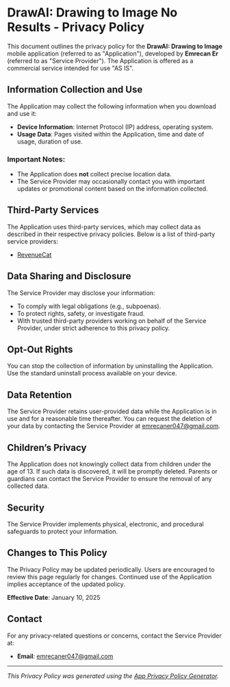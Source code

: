 # DrawAI: Drawing to Image No Results - Privacy Policy

This document outlines the privacy policy for the **DrawAI: Drawing to Image** mobile application (referred to as "Application"), developed by **Emrecan Er** (referred to as "Service Provider"). The Application is offered as a commercial service intended for use "AS IS".

## Information Collection and Use

The Application may collect the following information when you download and use it:

- **Device Information**: Internet Protocol (IP) address, operating system.
- **Usage Data**: Pages visited within the Application, time and date of usage, duration of use.

### Important Notes:
- The Application does **not** collect precise location data.
- The Service Provider may occasionally contact you with important updates or promotional content based on the information collected.

## Third-Party Services

The Application uses third-party services, which may collect data as described in their respective privacy policies. Below is a list of third-party service providers:

- [RevenueCat](https://www.revenuecat.com/privacy)

## Data Sharing and Disclosure

The Service Provider may disclose your information:
- To comply with legal obligations (e.g., subpoenas).
- To protect rights, safety, or investigate fraud.
- With trusted third-party providers working on behalf of the Service Provider, under strict adherence to this privacy policy.

## Opt-Out Rights

You can stop the collection of information by uninstalling the Application. Use the standard uninstall process available on your device.

## Data Retention

The Service Provider retains user-provided data while the Application is in use and for a reasonable time thereafter. You can request the deletion of your data by contacting the Service Provider at [emrecaner047@gmail.com](mailto:emrecaner047@gmail.com).

## Children’s Privacy

The Application does not knowingly collect data from children under the age of 13. If such data is discovered, it will be promptly deleted. Parents or guardians can contact the Service Provider to ensure the removal of any collected data.

## Security

The Service Provider implements physical, electronic, and procedural safeguards to protect your information.

## Changes to This Policy

The Privacy Policy may be updated periodically. Users are encouraged to review this page regularly for changes. Continued use of the Application implies acceptance of the updated policy.

**Effective Date**: January 10, 2025

## Contact

For any privacy-related questions or concerns, contact the Service Provider at:

- **Email**: [emrecaner047@gmail.com](mailto:emrecaner047@gmail.com)

---

*This Privacy Policy was generated using the [App Privacy Policy Generator](https://app-privacy-policy-generator.nisrulz.com/).*

